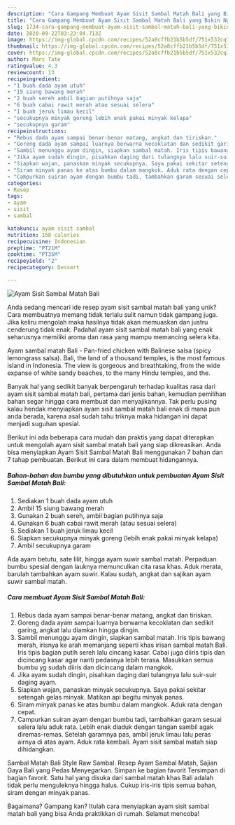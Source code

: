 ```yaml
---
description: "Cara Gampang Membuat Ayam Sisit Sambal Matah Bali yang Bikin Ngiler"
title: "Cara Gampang Membuat Ayam Sisit Sambal Matah Bali yang Bikin Ngiler"
slug: 1734-cara-gampang-membuat-ayam-sisit-sambal-matah-bali-yang-bikin-ngiler
date: 2020-09-22T03:23:04.713Z
image: https://img-global.cpcdn.com/recipes/52a8cffb21b5b5df/751x532cq70/ayam-sisit-sambal-matah-bali-foto-resep-utama.jpg
thumbnail: https://img-global.cpcdn.com/recipes/52a8cffb21b5b5df/751x532cq70/ayam-sisit-sambal-matah-bali-foto-resep-utama.jpg
cover: https://img-global.cpcdn.com/recipes/52a8cffb21b5b5df/751x532cq70/ayam-sisit-sambal-matah-bali-foto-resep-utama.jpg
author: Marc Tate
ratingvalue: 4.3
reviewcount: 13
recipeingredient:
- "1 buah dada ayam utuh"
- "15 siung bawang merah"
- "2 buah sereh ambil bagian putihnya saja"
- "6 buah cabai rawit merah atau sesuai selera"
- "1 buah jeruk limau kecil"
- "secukupnya minyak goreng lebih enak pakai minyak kelapa"
- "secukupnya garam"
recipeinstructions:
- "Rebus dada ayam sampai benar-benar matang, angkat dan tiriskan."
- "Goreng dada ayam sampai luarnya berwarna kecoklatan dan sedikit garing, angkat lalu diamkan hingga dingin."
- "Sambil menunggu ayam dingin, siapkan sambal matah. Iris tipis bawang merah, irisnya ke arah memanjang seperti khas irisan sambal matah Bali. Iris tipis bagian putih sereh lalu cincang kasar. Cabai juga diiris tipis dan dicincang kasar agar nanti pedasnya lebih terasa. Masukkan semua bumbu yg sudah diiris dan dicincang dalam mangkok."
- "Jika ayam sudah dingin, pisahkan daging dari tulangnya lalu suir-suir daging ayam."
- "Siapkan wajan, panaskan minyak secukupnya. Saya pakai sekitar setengah gelas minyak. Matikan api begitu minyak panas."
- "Siram minyak panas ke atas bumbu dalam mangkok. Aduk rata dengan cepat."
- "Campurkan suiran ayam dengan bumbu tadi, tambahkan garam sesuai selera lalu aduk rata. Lebih enak diaduk dengan tangan sambil agak diremas-remas. Setelah garamnya pas, ambil jeruk limau lalu peras airnya di atas ayam. Aduk rata kembali. Ayam sisit sambal matah siap dihidangkan."
categories:
- Resep
tags:
- ayam
- sisit
- sambal

katakunci: ayam sisit sambal 
nutrition: 158 calories
recipecuisine: Indonesian
preptime: "PT21M"
cooktime: "PT35M"
recipeyield: "2"
recipecategory: Dessert

---
```



![Ayam Sisit Sambal Matah Bali](https://img-global.cpcdn.com/recipes/52a8cffb21b5b5df/751x532cq70/ayam-sisit-sambal-matah-bali-foto-resep-utama.jpg)

Anda sedang mencari ide resep ayam sisit sambal matah bali yang unik? Cara membuatnya memang tidak terlalu sulit namun tidak gampang juga. Jika keliru mengolah maka hasilnya tidak akan memuaskan dan justru cenderung tidak enak. Padahal ayam sisit sambal matah bali yang enak seharusnya memiliki aroma dan rasa yang mampu memancing selera kita.

Ayam sambal matah Bali - Pan-fried chicken with Balinese salsa (spicy lemongrass salsa). Bali, the land of a thousand temples, is the most famous island in Indonesia. The view is gorgeous and breathtaking, from the wide expanse of white sandy beaches, to the many Hindu temples, and the.

Banyak hal yang sedikit banyak berpengaruh terhadap kualitas rasa dari ayam sisit sambal matah bali, pertama dari jenis bahan, kemudian pemilihan bahan segar hingga cara membuat dan menyajikannya. Tak perlu pusing kalau hendak menyiapkan ayam sisit sambal matah bali enak di mana pun anda berada, karena asal sudah tahu triknya maka hidangan ini dapat menjadi suguhan spesial.


Berikut ini ada beberapa cara mudah dan praktis yang dapat diterapkan untuk mengolah ayam sisit sambal matah bali yang siap dikreasikan. Anda bisa menyiapkan Ayam Sisit Sambal Matah Bali menggunakan 7 bahan dan 7 tahap pembuatan. Berikut ini cara dalam membuat hidangannya.

<!--inarticleads1-->

##### Bahan-bahan dan bumbu yang dibutuhkan untuk pembuatan Ayam Sisit Sambal Matah Bali:

1. Sediakan 1 buah dada ayam utuh
1. Ambil 15 siung bawang merah
1. Gunakan 2 buah sereh, ambil bagian putihnya saja
1. Gunakan 6 buah cabai rawit merah (atau sesuai selera)
1. Sediakan 1 buah jeruk limau kecil
1. Siapkan secukupnya minyak goreng (lebih enak pakai minyak kelapa)
1. Ambil secukupnya garam


Ada ayam betutu, sate lilit, hingga ayam suwir sambal matah. Perpaduan bumbu spesial dengan lauknya memunculkan cita rasa khas. Aduk merata, barulah tambahkan ayam suwir. Kalau sudah, angkat dan sajikan ayam suwir sambal matah. 

<!--inarticleads2-->

##### Cara membuat Ayam Sisit Sambal Matah Bali:

1. Rebus dada ayam sampai benar-benar matang, angkat dan tiriskan.
1. Goreng dada ayam sampai luarnya berwarna kecoklatan dan sedikit garing, angkat lalu diamkan hingga dingin.
1. Sambil menunggu ayam dingin, siapkan sambal matah. Iris tipis bawang merah, irisnya ke arah memanjang seperti khas irisan sambal matah Bali. Iris tipis bagian putih sereh lalu cincang kasar. Cabai juga diiris tipis dan dicincang kasar agar nanti pedasnya lebih terasa. Masukkan semua bumbu yg sudah diiris dan dicincang dalam mangkok.
1. Jika ayam sudah dingin, pisahkan daging dari tulangnya lalu suir-suir daging ayam.
1. Siapkan wajan, panaskan minyak secukupnya. Saya pakai sekitar setengah gelas minyak. Matikan api begitu minyak panas.
1. Siram minyak panas ke atas bumbu dalam mangkok. Aduk rata dengan cepat.
1. Campurkan suiran ayam dengan bumbu tadi, tambahkan garam sesuai selera lalu aduk rata. Lebih enak diaduk dengan tangan sambil agak diremas-remas. Setelah garamnya pas, ambil jeruk limau lalu peras airnya di atas ayam. Aduk rata kembali. Ayam sisit sambal matah siap dihidangkan.


Sambal Matah Bali Style Raw Sambal. Resep Ayam Sambal Matah, Sajian Gaya Bali yang Pedas Menyegarkan. Simpan ke bagian favorit Tersimpan di bagian favorit. Satu hal yang disuka dari sambal matah khas Bali adalah tidak perlu menguleknya hingga halus. Cukup iris-iris tipis semua bahan, siram dengan minyak panas. 

Bagaimana? Gampang kan? Itulah cara menyiapkan ayam sisit sambal matah bali yang bisa Anda praktikkan di rumah. Selamat mencoba!

